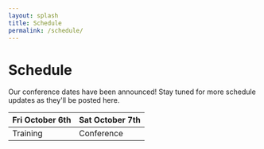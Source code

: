 ```yaml
---
layout: splash
title: Schedule
permalink: /schedule/
---
```

# Schedule
Our conference dates have been announced! Stay tuned for more schedule updates as they'll be posted here.

| Fri October 6th   | Sat October 7th |
| -------- | ------- |
| Training  | Conference    |
